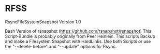 # RFSS
RsyncFileSystemSnapshot Version 1.0

Bash Version of rsnapshot (https://github.com/rsnapshot/rsnapshot)
This Script-Bundle is probably originally from Peer Heinlein.
This scripts Backup and make a Filesystem Snapshot with HardLinks. Use both Scripts or use the "--delete-before" and "--update" options for Rsync.
